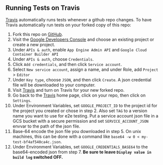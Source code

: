 ## Running Tests on Travis

[Travis](https://travis-ci.org/) automatically runs tests whenever a github
repo changes.  To have Travis automatically run tests on your forked copy
of this repo:

1.  Fork this repo on [GitHub](https://github.com/).
1.  Visit the
    [Google Developers Console](https://console.developers.google.com/) and
    choose an existing project or create a new project.
1.  Under `APIs & auth`, enable `App Engine Admin API` and
   `Google Cloud Container Builder API`
1.  Under `APIs & auth`, choose `Credentials`.
1.  Click `Add credentials`, and then click `Service account`.
1.  Select `New service account`, assign a name, and under Role, add `Project` > `Editor`
1.  Under `Key type`, choose `JSON`, and then click `Create`.  A json credential
    file will be downloaded to your computer.
1.  Visit [Travis](https://travis-ci.org/profile ) and turn on Travis for your
    new forked repo.
1.  Go back to the [Travis](https://travis-ci.org/) home page, click on your
    repo, then click on `Settings`.
1.  Under Environment Variables, set `GOOGLE_PROJECT_ID` to the project id for
    the project you created or chose in step 2. Also set `TAG` to a version name
    you want to use for e2e testing. Put a service account json file in a GCS
    bucket with a secure permission and set `SERVICE_ACCOUNT_JSON` envvar to the
    path of the json file.
1.  Base-64 encode the json file you downloaded in step 5.  On unix machines,
    this can be done with a command like
    `base64 -w 0 < my-test-bf4af540ca4c.json`.
1.  Under Environment Variables, set `GOOGLE_CREDENTIALS_BASE64` to the
    base64-encoded json from step 7.  **Be sure te leave `Display value in build
    log` switched OFF.**
